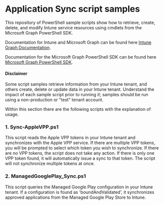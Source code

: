 # Application Sync script samples

This repository of PowerShell sample scripts show how to retrieve, create, delete, and modify Intune service resources using cmdlets from the Microsoft Graph PowerShell SDK.

Documentation for Intune and Microsoft Graph can be found here [Intune Graph Documentation](https://developer.microsoft.com/en-us/graph/docs/api-reference/beta/resources/intune_graph_overview).

Documentation for the Microsoft Graph PowerShell SDK can be found here [Microsoft Graph PowerShell SDK](https://learn.microsoft.com/en-us/powershell/microsoftgraph/get-started?view=graph-powershell-1.0).

#### Disclaimer
Some script samples retrieve information from your Intune tenant, and others create, delete or update data in your Intune tenant.  Understand the impact of each sample script prior to running it; samples should be run using a non-production or "test" tenant account. 

Within this section there are the following scripts with the explanation of usage.

### 1. Sync-AppleVPP.ps1
This script reads the Apple VPP tokens in your Intune tenant and synchronizes with the Apple VPP service. If there are multiple VPP tokens, you will be prompted to select which token you wish to synchronize. If there are no VPP tokens, the script does not take any action. If there is only one VPP token found, it will automatically issue a sync to that token. The script will not synchronize multiple tokens at once.

### 2. ManagedGooglePlay_Sync.ps1
This script queries the Managed Google Play configuration in your Intune tenant. If a configuration is found as 'boundAndValidated', it synchronizes approved applications from the Managed Google Play Store to Intune.
